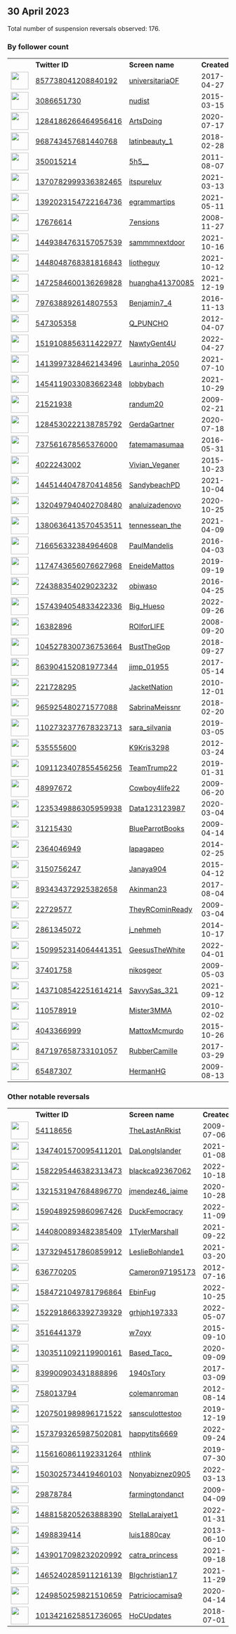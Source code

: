 
## 30 April 2023
Total number of suspension reversals observed: 176.

### By follower count
<table><tr><th></th><th align="left">Twitter ID</th><th align="left">Screen name</th>
<th align="left">Created</th><th align="left">Status</th><th align="left">Suspended</th><th align="left">Followers</th>
<tr><td><a href="https://pbs.twimg.com/profile_images/1649462900594016266/i0h9yYQT_normal.jpg"><img src="https://pbs.twimg.com/profile_images/1649462900594016266/i0h9yYQT_normal.jpg" width="40px" height="40px" align="center"/></a></td><td><a href="https://twitter.com/intent/user?user_id=857738041208840192">857738041208840192</a></td><td><a href="https://twitter.com/universitariaOF">universitariaOF</a></td><td>2017-04-27</td><td align="center"></td><td></td><td>947786</td></tr>
<tr><td><a href="https://pbs.twimg.com/profile_images/1655640089500737540/17twUg1l_normal.jpg"><img src="https://pbs.twimg.com/profile_images/1655640089500737540/17twUg1l_normal.jpg" width="40px" height="40px" align="center"/></a></td><td><a href="https://twitter.com/intent/user?user_id=3086651730">3086651730</a></td><td><a href="https://twitter.com/nudist">nudist</a></td><td>2015-03-15</td><td align="center"></td><td></td><td>571669</td></tr>
<tr><td><a href="https://pbs.twimg.com/profile_images/1284432309534392320/FMBh1Y78_normal.jpg"><img src="https://pbs.twimg.com/profile_images/1284432309534392320/FMBh1Y78_normal.jpg" width="40px" height="40px" align="center"/></a></td><td><a href="https://twitter.com/intent/user?user_id=1284186266464956416">1284186266464956416</a></td><td><a href="https://twitter.com/ArtsDoing">ArtsDoing</a></td><td>2020-07-17</td><td align="center"></td><td></td><td>241146</td></tr>
<tr><td><a href="https://pbs.twimg.com/profile_images/1650531111808770052/amy_MGFR_normal.jpg"><img src="https://pbs.twimg.com/profile_images/1650531111808770052/amy_MGFR_normal.jpg" width="40px" height="40px" align="center"/></a></td><td><a href="https://twitter.com/intent/user?user_id=968743457681440768">968743457681440768</a></td><td><a href="https://twitter.com/latinbeauty_1">latinbeauty_1</a></td><td>2018-02-28</td><td align="center"></td><td>2022-11-02</td><td>223248</td></tr>
<tr><td><a href="https://pbs.twimg.com/profile_images/1667663155676295169/t7udqMVh_normal.jpg"><img src="https://pbs.twimg.com/profile_images/1667663155676295169/t7udqMVh_normal.jpg" width="40px" height="40px" align="center"/></a></td><td><a href="https://twitter.com/intent/user?user_id=350015214">350015214</a></td><td><a href="https://twitter.com/5h5__">5h5__</a></td><td>2011-08-07</td><td align="center"></td><td>2023-04-16</td><td>195611</td></tr>
<tr><td><a href="https://pbs.twimg.com/profile_images/1430925838418161667/2ZZV7HtN_normal.jpg"><img src="https://pbs.twimg.com/profile_images/1430925838418161667/2ZZV7HtN_normal.jpg" width="40px" height="40px" align="center"/></a></td><td><a href="https://twitter.com/intent/user?user_id=1370782999336382465">1370782999336382465</a></td><td><a href="https://twitter.com/itspureluv">itspureluv</a></td><td>2021-03-13</td><td align="center"></td><td>2022-11-08</td><td>195092</td></tr>
<tr><td><a href="https://pbs.twimg.com/profile_images/1651068307389423617/CJ7iXMTn_normal.jpg"><img src="https://pbs.twimg.com/profile_images/1651068307389423617/CJ7iXMTn_normal.jpg" width="40px" height="40px" align="center"/></a></td><td><a href="https://twitter.com/intent/user?user_id=1392023154722164736">1392023154722164736</a></td><td><a href="https://twitter.com/egrammartips">egrammartips</a></td><td>2021-05-11</td><td align="center"></td><td></td><td>117900</td></tr>
<tr><td><a href="https://pbs.twimg.com/profile_images/1640087080452648960/jdj3MsSX_normal.jpg"><img src="https://pbs.twimg.com/profile_images/1640087080452648960/jdj3MsSX_normal.jpg" width="40px" height="40px" align="center"/></a></td><td><a href="https://twitter.com/intent/user?user_id=17676614">17676614</a></td><td><a href="https://twitter.com/7ensions">7ensions</a></td><td>2008-11-27</td><td align="center"></td><td></td><td>116196</td></tr>
<tr><td><a href="https://pbs.twimg.com/profile_images/1615822128279953408/S79hRmkq_normal.jpg"><img src="https://pbs.twimg.com/profile_images/1615822128279953408/S79hRmkq_normal.jpg" width="40px" height="40px" align="center"/></a></td><td><a href="https://twitter.com/intent/user?user_id=1449384763157057539">1449384763157057539</a></td><td><a href="https://twitter.com/sammmnextdoor">sammmnextdoor</a></td><td>2021-10-16</td><td align="center"></td><td>2022-12-01</td><td>56762</td></tr>
<tr><td><a href="https://pbs.twimg.com/profile_images/1484259991393554432/Q5a5ujjI_normal.jpg"><img src="https://pbs.twimg.com/profile_images/1484259991393554432/Q5a5ujjI_normal.jpg" width="40px" height="40px" align="center"/></a></td><td><a href="https://twitter.com/intent/user?user_id=1448048768381816843">1448048768381816843</a></td><td><a href="https://twitter.com/liotheguy">liotheguy</a></td><td>2021-10-12</td><td align="center"></td><td></td><td>34426</td></tr>
<tr><td><a href="https://pbs.twimg.com/profile_images/1483098069772435463/BHmw4brD_normal.jpg"><img src="https://pbs.twimg.com/profile_images/1483098069772435463/BHmw4brD_normal.jpg" width="40px" height="40px" align="center"/></a></td><td><a href="https://twitter.com/intent/user?user_id=1472584600136269828">1472584600136269828</a></td><td><a href="https://twitter.com/huangha41370085">huangha41370085</a></td><td>2021-12-19</td><td align="center"></td><td>2023-01-18</td><td>24812</td></tr>
<tr><td><a href="https://pbs.twimg.com/profile_images/1655615048679825408/aTwCyaXQ_normal.jpg"><img src="https://pbs.twimg.com/profile_images/1655615048679825408/aTwCyaXQ_normal.jpg" width="40px" height="40px" align="center"/></a></td><td><a href="https://twitter.com/intent/user?user_id=797638892614807553">797638892614807553</a></td><td><a href="https://twitter.com/Benjamin7_4">Benjamin7_4</a></td><td>2016-11-13</td><td align="center">🚫</td><td>2023-04-11</td><td>20033</td></tr>
<tr><td><a href="https://pbs.twimg.com/profile_images/1625200057942433794/tUbwVsKl_normal.jpg"><img src="https://pbs.twimg.com/profile_images/1625200057942433794/tUbwVsKl_normal.jpg" width="40px" height="40px" align="center"/></a></td><td><a href="https://twitter.com/intent/user?user_id=547305358">547305358</a></td><td><a href="https://twitter.com/Q_PUNCHO">Q_PUNCHO</a></td><td>2012-04-07</td><td align="center"></td><td></td><td>19323</td></tr>
<tr><td><a href="https://pbs.twimg.com/profile_images/1527823006663319552/XfkbwjCc_normal.jpg"><img src="https://pbs.twimg.com/profile_images/1527823006663319552/XfkbwjCc_normal.jpg" width="40px" height="40px" align="center"/></a></td><td><a href="https://twitter.com/intent/user?user_id=1519108856311422977">1519108856311422977</a></td><td><a href="https://twitter.com/NawtyGent4U">NawtyGent4U</a></td><td>2022-04-27</td><td align="center"></td><td>2022-11-04</td><td>18871</td></tr>
<tr><td><a href="https://pbs.twimg.com/profile_images/1414009146739990535/i90dPmQY_normal.jpg"><img src="https://pbs.twimg.com/profile_images/1414009146739990535/i90dPmQY_normal.jpg" width="40px" height="40px" align="center"/></a></td><td><a href="https://twitter.com/intent/user?user_id=1413997328462143496">1413997328462143496</a></td><td><a href="https://twitter.com/Laurinha_2050">Laurinha_2050</a></td><td>2021-07-10</td><td align="center"></td><td>2022-06-09</td><td>12714</td></tr>
<tr><td><a href="https://pbs.twimg.com/profile_images/1674126329736843279/bhGnUXEY_normal.jpg"><img src="https://pbs.twimg.com/profile_images/1674126329736843279/bhGnUXEY_normal.jpg" width="40px" height="40px" align="center"/></a></td><td><a href="https://twitter.com/intent/user?user_id=1454119033083662348">1454119033083662348</a></td><td><a href="https://twitter.com/lobbybach">lobbybach</a></td><td>2021-10-29</td><td align="center"></td><td>2023-04-17</td><td>12109</td></tr>
<tr><td><a href="https://pbs.twimg.com/profile_images/891800057367932928/GhATk7ab_normal.jpg"><img src="https://pbs.twimg.com/profile_images/891800057367932928/GhATk7ab_normal.jpg" width="40px" height="40px" align="center"/></a></td><td><a href="https://twitter.com/intent/user?user_id=21521938">21521938</a></td><td><a href="https://twitter.com/randum20">randum20</a></td><td>2009-02-21</td><td align="center"></td><td></td><td>9963</td></tr>
<tr><td><a href="https://pbs.twimg.com/profile_images/1530679916563341313/PSlSBijq_normal.jpg"><img src="https://pbs.twimg.com/profile_images/1530679916563341313/PSlSBijq_normal.jpg" width="40px" height="40px" align="center"/></a></td><td><a href="https://twitter.com/intent/user?user_id=1284530222138785792">1284530222138785792</a></td><td><a href="https://twitter.com/GerdaGartner">GerdaGartner</a></td><td>2020-07-18</td><td align="center"></td><td>2022-09-17</td><td>8571</td></tr>
<tr><td><a href="https://pbs.twimg.com/profile_images/1667293407167893504/l5fTKvoH_normal.jpg"><img src="https://pbs.twimg.com/profile_images/1667293407167893504/l5fTKvoH_normal.jpg" width="40px" height="40px" align="center"/></a></td><td><a href="https://twitter.com/intent/user?user_id=737561678565376000">737561678565376000</a></td><td><a href="https://twitter.com/fatemamasumaa">fatemamasumaa</a></td><td>2016-05-31</td><td align="center"></td><td>2023-03-18</td><td>6788</td></tr>
<tr><td><a href="https://pbs.twimg.com/profile_images/1094314388469792769/Jv9RLCTo_normal.jpg"><img src="https://pbs.twimg.com/profile_images/1094314388469792769/Jv9RLCTo_normal.jpg" width="40px" height="40px" align="center"/></a></td><td><a href="https://twitter.com/intent/user?user_id=4022243002">4022243002</a></td><td><a href="https://twitter.com/Vivian_Veganer">Vivian_Veganer</a></td><td>2015-10-23</td><td align="center"></td><td></td><td>6194</td></tr>
<tr><td><a href="https://pbs.twimg.com/profile_images/1665306594790309888/BLB_Gugj_normal.jpg"><img src="https://pbs.twimg.com/profile_images/1665306594790309888/BLB_Gugj_normal.jpg" width="40px" height="40px" align="center"/></a></td><td><a href="https://twitter.com/intent/user?user_id=1445144047870414856">1445144047870414856</a></td><td><a href="https://twitter.com/SandybeachPD">SandybeachPD</a></td><td>2021-10-04</td><td align="center"></td><td>2022-08-09</td><td>5411</td></tr>
<tr><td><a href="https://pbs.twimg.com/profile_images/1559734406058688512/0mn0w6Mw_normal.png"><img src="https://pbs.twimg.com/profile_images/1559734406058688512/0mn0w6Mw_normal.png" width="40px" height="40px" align="center"/></a></td><td><a href="https://twitter.com/intent/user?user_id=1320497940402708480">1320497940402708480</a></td><td><a href="https://twitter.com/analuizadenovo">analuizadenovo</a></td><td>2020-10-25</td><td align="center"></td><td>2022-10-15</td><td>5265</td></tr>
<tr><td><a href="https://pbs.twimg.com/profile_images/1428446257819836416/_8J53OGl_normal.jpg"><img src="https://pbs.twimg.com/profile_images/1428446257819836416/_8J53OGl_normal.jpg" width="40px" height="40px" align="center"/></a></td><td><a href="https://twitter.com/intent/user?user_id=1380636413570453511">1380636413570453511</a></td><td><a href="https://twitter.com/tennessean_the">tennessean_the</a></td><td>2021-04-09</td><td align="center">👋</td><td></td><td>5098</td></tr>
<tr><td><a href="https://pbs.twimg.com/profile_images/1038865535063093250/CkVTUFTs_normal.jpg"><img src="https://pbs.twimg.com/profile_images/1038865535063093250/CkVTUFTs_normal.jpg" width="40px" height="40px" align="center"/></a></td><td><a href="https://twitter.com/intent/user?user_id=716656332384964608">716656332384964608</a></td><td><a href="https://twitter.com/PaulMandelis">PaulMandelis</a></td><td>2016-04-03</td><td align="center"></td><td></td><td>4726</td></tr>
<tr><td><a href="https://pbs.twimg.com/profile_images/1576715977160531974/XPLYhgGn_normal.jpg"><img src="https://pbs.twimg.com/profile_images/1576715977160531974/XPLYhgGn_normal.jpg" width="40px" height="40px" align="center"/></a></td><td><a href="https://twitter.com/intent/user?user_id=1174743656076627968">1174743656076627968</a></td><td><a href="https://twitter.com/EneideMattos">EneideMattos</a></td><td>2019-09-19</td><td align="center"></td><td>2022-10-26</td><td>4648</td></tr>
<tr><td><a href="https://pbs.twimg.com/profile_images/1650607933539905536/ulpXmN3n_normal.jpg"><img src="https://pbs.twimg.com/profile_images/1650607933539905536/ulpXmN3n_normal.jpg" width="40px" height="40px" align="center"/></a></td><td><a href="https://twitter.com/intent/user?user_id=724388354029023232">724388354029023232</a></td><td><a href="https://twitter.com/obiwaso">obiwaso</a></td><td>2016-04-25</td><td align="center"></td><td></td><td>4412</td></tr>
<tr><td><a href="https://pbs.twimg.com/profile_images/1664210444188528645/yqMZ9MBW_normal.jpg"><img src="https://pbs.twimg.com/profile_images/1664210444188528645/yqMZ9MBW_normal.jpg" width="40px" height="40px" align="center"/></a></td><td><a href="https://twitter.com/intent/user?user_id=1574394054833422336">1574394054833422336</a></td><td><a href="https://twitter.com/Big_Hueso">Big_Hueso</a></td><td>2022-09-26</td><td align="center"></td><td>2023-04-26</td><td>3332</td></tr>
<tr><td><a href="https://pbs.twimg.com/profile_images/1593258835984064515/Ma8wFgYi_normal.jpg"><img src="https://pbs.twimg.com/profile_images/1593258835984064515/Ma8wFgYi_normal.jpg" width="40px" height="40px" align="center"/></a></td><td><a href="https://twitter.com/intent/user?user_id=16382896">16382896</a></td><td><a href="https://twitter.com/ROIforLIFE">ROIforLIFE</a></td><td>2008-09-20</td><td align="center"></td><td>2023-03-20</td><td>3174</td></tr>
<tr><td><a href="https://pbs.twimg.com/profile_images/1115647447030804480/3yPKDKIp_normal.jpg"><img src="https://pbs.twimg.com/profile_images/1115647447030804480/3yPKDKIp_normal.jpg" width="40px" height="40px" align="center"/></a></td><td><a href="https://twitter.com/intent/user?user_id=1045278300736753664">1045278300736753664</a></td><td><a href="https://twitter.com/BustTheGop">BustTheGop</a></td><td>2018-09-27</td><td align="center"></td><td></td><td>3170</td></tr>
<tr><td><a href="https://pbs.twimg.com/profile_images/1541355934945091585/Fbn4elKL_normal.jpg"><img src="https://pbs.twimg.com/profile_images/1541355934945091585/Fbn4elKL_normal.jpg" width="40px" height="40px" align="center"/></a></td><td><a href="https://twitter.com/intent/user?user_id=863904152081977344">863904152081977344</a></td><td><a href="https://twitter.com/jimp_01955">jimp_01955</a></td><td>2017-05-14</td><td align="center"></td><td>2022-07-24</td><td>3097</td></tr>
<tr><td><a href="https://pbs.twimg.com/profile_images/1674930254169735168/bRZc3FNl_normal.jpg"><img src="https://pbs.twimg.com/profile_images/1674930254169735168/bRZc3FNl_normal.jpg" width="40px" height="40px" align="center"/></a></td><td><a href="https://twitter.com/intent/user?user_id=221728295">221728295</a></td><td><a href="https://twitter.com/JacketNation">JacketNation</a></td><td>2010-12-01</td><td align="center"></td><td></td><td>2922</td></tr>
<tr><td><a href="https://pbs.twimg.com/profile_images/1484245523229990917/BwXPaCcZ_normal.jpg"><img src="https://pbs.twimg.com/profile_images/1484245523229990917/BwXPaCcZ_normal.jpg" width="40px" height="40px" align="center"/></a></td><td><a href="https://twitter.com/intent/user?user_id=965925480271577088">965925480271577088</a></td><td><a href="https://twitter.com/SabrinaMeissnr">SabrinaMeissnr</a></td><td>2018-02-20</td><td align="center"></td><td>2023-02-17</td><td>2509</td></tr>
<tr><td><a href="https://pbs.twimg.com/profile_images/1577772605565812736/3ThmwOzD_normal.jpg"><img src="https://pbs.twimg.com/profile_images/1577772605565812736/3ThmwOzD_normal.jpg" width="40px" height="40px" align="center"/></a></td><td><a href="https://twitter.com/intent/user?user_id=1102732377678323713">1102732377678323713</a></td><td><a href="https://twitter.com/sara_silvania">sara_silvania</a></td><td>2019-03-05</td><td align="center"></td><td>2022-10-21</td><td>2496</td></tr>
<tr><td><a href="https://pbs.twimg.com/profile_images/1947135681/Keno_s_eyes_normal.jpg"><img src="https://pbs.twimg.com/profile_images/1947135681/Keno_s_eyes_normal.jpg" width="40px" height="40px" align="center"/></a></td><td><a href="https://twitter.com/intent/user?user_id=535555600">535555600</a></td><td><a href="https://twitter.com/K9Kris3298">K9Kris3298</a></td><td>2012-03-24</td><td align="center"></td><td></td><td>2229</td></tr>
<tr><td><a href="https://pbs.twimg.com/profile_images/1654511160450744322/YyWrv7-I_normal.jpg"><img src="https://pbs.twimg.com/profile_images/1654511160450744322/YyWrv7-I_normal.jpg" width="40px" height="40px" align="center"/></a></td><td><a href="https://twitter.com/intent/user?user_id=1091123407855456256">1091123407855456256</a></td><td><a href="https://twitter.com/TeamTrump22">TeamTrump22</a></td><td>2019-01-31</td><td align="center"></td><td></td><td>2119</td></tr>
<tr><td><a href="https://pbs.twimg.com/profile_images/1650975768225398784/ceFsk7ya_normal.jpg"><img src="https://pbs.twimg.com/profile_images/1650975768225398784/ceFsk7ya_normal.jpg" width="40px" height="40px" align="center"/></a></td><td><a href="https://twitter.com/intent/user?user_id=48997672">48997672</a></td><td><a href="https://twitter.com/Cowboy4life22">Cowboy4life22</a></td><td>2009-06-20</td><td align="center"></td><td></td><td>2072</td></tr>
<tr><td><a href="https://pbs.twimg.com/profile_images/1653238370766659584/ez6Ycbki_normal.jpg"><img src="https://pbs.twimg.com/profile_images/1653238370766659584/ez6Ycbki_normal.jpg" width="40px" height="40px" align="center"/></a></td><td><a href="https://twitter.com/intent/user?user_id=1235349886305959938">1235349886305959938</a></td><td><a href="https://twitter.com/Data123123987">Data123123987</a></td><td>2020-03-04</td><td align="center">🔒</td><td></td><td>1962</td></tr>
<tr><td><a href="https://pbs.twimg.com/profile_images/1650659265366093826/9BppkyVX_normal.jpg"><img src="https://pbs.twimg.com/profile_images/1650659265366093826/9BppkyVX_normal.jpg" width="40px" height="40px" align="center"/></a></td><td><a href="https://twitter.com/intent/user?user_id=31215430">31215430</a></td><td><a href="https://twitter.com/BlueParrotBooks">BlueParrotBooks</a></td><td>2009-04-14</td><td align="center"></td><td>2022-07-30</td><td>1934</td></tr>
<tr><td><a href="https://pbs.twimg.com/profile_images/1127574016712216578/96KlhoUp_normal.jpg"><img src="https://pbs.twimg.com/profile_images/1127574016712216578/96KlhoUp_normal.jpg" width="40px" height="40px" align="center"/></a></td><td><a href="https://twitter.com/intent/user?user_id=2364046949">2364046949</a></td><td><a href="https://twitter.com/lapagapeo">lapagapeo</a></td><td>2014-02-25</td><td align="center"></td><td></td><td>1902</td></tr>
<tr><td><a href="https://pbs.twimg.com/profile_images/1058162382294450178/rJWI7YRv_normal.jpg"><img src="https://pbs.twimg.com/profile_images/1058162382294450178/rJWI7YRv_normal.jpg" width="40px" height="40px" align="center"/></a></td><td><a href="https://twitter.com/intent/user?user_id=3150756247">3150756247</a></td><td><a href="https://twitter.com/Janaya904">Janaya904</a></td><td>2015-04-12</td><td align="center"></td><td></td><td>1870</td></tr>
<tr><td><a href="https://pbs.twimg.com/profile_images/1605506391275438080/3Ar2Spz-_normal.jpg"><img src="https://pbs.twimg.com/profile_images/1605506391275438080/3Ar2Spz-_normal.jpg" width="40px" height="40px" align="center"/></a></td><td><a href="https://twitter.com/intent/user?user_id=893434372925382658">893434372925382658</a></td><td><a href="https://twitter.com/Akinman23">Akinman23</a></td><td>2017-08-04</td><td align="center"></td><td>2023-03-28</td><td>1786</td></tr>
<tr><td><a href="https://pbs.twimg.com/profile_images/1279964572514947072/mmweCXvR_normal.jpg"><img src="https://pbs.twimg.com/profile_images/1279964572514947072/mmweCXvR_normal.jpg" width="40px" height="40px" align="center"/></a></td><td><a href="https://twitter.com/intent/user?user_id=22729577">22729577</a></td><td><a href="https://twitter.com/TheyRCominReady">TheyRCominReady</a></td><td>2009-03-04</td><td align="center"></td><td></td><td>1723</td></tr>
<tr><td><a href="https://pbs.twimg.com/profile_images/1222408709168672768/VKh2hwk2_normal.jpg"><img src="https://pbs.twimg.com/profile_images/1222408709168672768/VKh2hwk2_normal.jpg" width="40px" height="40px" align="center"/></a></td><td><a href="https://twitter.com/intent/user?user_id=2861345072">2861345072</a></td><td><a href="https://twitter.com/j_nehmeh">j_nehmeh</a></td><td>2014-10-17</td><td align="center"></td><td>2022-10-25</td><td>1541</td></tr>
<tr><td><a href="https://pbs.twimg.com/profile_images/1552265774282297344/TrIkgx0j_normal.jpg"><img src="https://pbs.twimg.com/profile_images/1552265774282297344/TrIkgx0j_normal.jpg" width="40px" height="40px" align="center"/></a></td><td><a href="https://twitter.com/intent/user?user_id=1509952314064441351">1509952314064441351</a></td><td><a href="https://twitter.com/GeesusTheWhite">GeesusTheWhite</a></td><td>2022-04-01</td><td align="center"></td><td>2022-09-19</td><td>1530</td></tr>
<tr><td><a href="https://pbs.twimg.com/profile_images/691346675546349568/zN9pJNvq_normal.jpg"><img src="https://pbs.twimg.com/profile_images/691346675546349568/zN9pJNvq_normal.jpg" width="40px" height="40px" align="center"/></a></td><td><a href="https://twitter.com/intent/user?user_id=37401758">37401758</a></td><td><a href="https://twitter.com/nikosgeor">nikosgeor</a></td><td>2009-05-03</td><td align="center"></td><td>2023-01-13</td><td>1511</td></tr>
<tr><td><a href="https://pbs.twimg.com/profile_images/1461273377696591874/NoDJIgWs_normal.jpg"><img src="https://pbs.twimg.com/profile_images/1461273377696591874/NoDJIgWs_normal.jpg" width="40px" height="40px" align="center"/></a></td><td><a href="https://twitter.com/intent/user?user_id=1437108542251614214">1437108542251614214</a></td><td><a href="https://twitter.com/SavvySas_321">SavvySas_321</a></td><td>2021-09-12</td><td align="center"></td><td>2022-10-29</td><td>1464</td></tr>
<tr><td><a href="https://pbs.twimg.com/profile_images/1178890169975361537/JpDtjJ9H_normal.jpg"><img src="https://pbs.twimg.com/profile_images/1178890169975361537/JpDtjJ9H_normal.jpg" width="40px" height="40px" align="center"/></a></td><td><a href="https://twitter.com/intent/user?user_id=110578919">110578919</a></td><td><a href="https://twitter.com/Mister3MMA">Mister3MMA</a></td><td>2010-02-02</td><td align="center"></td><td></td><td>1297</td></tr>
<tr><td><a href="https://pbs.twimg.com/profile_images/1612185953514274816/J_XNuxYJ_normal.jpg"><img src="https://pbs.twimg.com/profile_images/1612185953514274816/J_XNuxYJ_normal.jpg" width="40px" height="40px" align="center"/></a></td><td><a href="https://twitter.com/intent/user?user_id=4043366999">4043366999</a></td><td><a href="https://twitter.com/MattoxMcmurdo">MattoxMcmurdo</a></td><td>2015-10-26</td><td align="center"></td><td>2023-04-27</td><td>1294</td></tr>
<tr><td><a href="https://pbs.twimg.com/profile_images/1643593860029857793/sIYqqKnM_normal.jpg"><img src="https://pbs.twimg.com/profile_images/1643593860029857793/sIYqqKnM_normal.jpg" width="40px" height="40px" align="center"/></a></td><td><a href="https://twitter.com/intent/user?user_id=847197658733101057">847197658733101057</a></td><td><a href="https://twitter.com/RubberCamille">RubberCamille</a></td><td>2017-03-29</td><td align="center"></td><td>2022-10-02</td><td>1292</td></tr>
<tr><td><a href="https://pbs.twimg.com/profile_images/1471396371043397635/FKvzhIv8_normal.jpg"><img src="https://pbs.twimg.com/profile_images/1471396371043397635/FKvzhIv8_normal.jpg" width="40px" height="40px" align="center"/></a></td><td><a href="https://twitter.com/intent/user?user_id=65487307">65487307</a></td><td><a href="https://twitter.com/HermanHG">HermanHG</a></td><td>2009-08-13</td><td align="center"></td><td>2022-07-17</td><td>1217</td></tr>
</table>

### Other notable reversals
<table><tr><th></th><th align="left">Twitter ID</th><th align="left">Screen name</th>
<th align="left">Created</th><th align="left">Status</th><th align="left">Suspended</th><th align="left">Followers</th>
<tr><td><a href="https://pbs.twimg.com/profile_images/1673483299615043584/s5yNNnrm_normal.jpg"><img src="https://pbs.twimg.com/profile_images/1673483299615043584/s5yNNnrm_normal.jpg" width="40px" height="40px" align="center"/></a></td><td><a href="https://twitter.com/intent/user?user_id=54118656">54118656</a></td><td><a href="https://twitter.com/TheLastAnRkist">TheLastAnRkist</a></td><td>2009-07-06</td><td align="center"></td><td>2022-12-29</td><td>1113</td></tr>
<tr><td><a href="https://pbs.twimg.com/profile_images/1531964147126116352/DdQMR6j8_normal.jpg"><img src="https://pbs.twimg.com/profile_images/1531964147126116352/DdQMR6j8_normal.jpg" width="40px" height="40px" align="center"/></a></td><td><a href="https://twitter.com/intent/user?user_id=1347401570095411201">1347401570095411201</a></td><td><a href="https://twitter.com/DaLongIslander">DaLongIslander</a></td><td>2021-01-08</td><td align="center"></td><td>2022-11-30</td><td>25</td></tr>
<tr><td><a href="https://pbs.twimg.com/profile_images/1589639035932254211/OvAd2CfO_normal.jpg"><img src="https://pbs.twimg.com/profile_images/1589639035932254211/OvAd2CfO_normal.jpg" width="40px" height="40px" align="center"/></a></td><td><a href="https://twitter.com/intent/user?user_id=1582295446382313473">1582295446382313473</a></td><td><a href="https://twitter.com/blackca92367062">blackca92367062</a></td><td>2022-10-18</td><td align="center"></td><td>2023-01-22</td><td>122</td></tr>
<tr><td><a href="https://pbs.twimg.com/profile_images/1321536887505473536/RQ8F2Pj5_normal.jpg"><img src="https://pbs.twimg.com/profile_images/1321536887505473536/RQ8F2Pj5_normal.jpg" width="40px" height="40px" align="center"/></a></td><td><a href="https://twitter.com/intent/user?user_id=1321531947684896770">1321531947684896770</a></td><td><a href="https://twitter.com/jmendez46_jaime">jmendez46_jaime</a></td><td>2020-10-28</td><td align="center"></td><td>2022-11-15</td><td>217</td></tr>
<tr><td><a href="https://pbs.twimg.com/profile_images/1671243013576687619/ZNBONAS9_normal.jpg"><img src="https://pbs.twimg.com/profile_images/1671243013576687619/ZNBONAS9_normal.jpg" width="40px" height="40px" align="center"/></a></td><td><a href="https://twitter.com/intent/user?user_id=1590489259860967426">1590489259860967426</a></td><td><a href="https://twitter.com/DuckFemocracy">DuckFemocracy</a></td><td>2022-11-09</td><td align="center"></td><td>2022-12-29</td><td>37</td></tr>
<tr><td><a href="https://abs.twimg.com/sticky/default_profile_images/default_profile_normal.png"><img src="https://abs.twimg.com/sticky/default_profile_images/default_profile_normal.png" width="40px" height="40px" align="center"/></a></td><td><a href="https://twitter.com/intent/user?user_id=1440800893482385409">1440800893482385409</a></td><td><a href="https://twitter.com/1TylerMarshall">1TylerMarshall</a></td><td>2021-09-22</td><td align="center"></td><td>2022-11-30</td><td>20</td></tr>
<tr><td><a href="https://pbs.twimg.com/profile_images/1670531246718320640/mR7-4rgu_normal.jpg"><img src="https://pbs.twimg.com/profile_images/1670531246718320640/mR7-4rgu_normal.jpg" width="40px" height="40px" align="center"/></a></td><td><a href="https://twitter.com/intent/user?user_id=1373294517860859912">1373294517860859912</a></td><td><a href="https://twitter.com/LeslieBohlande1">LeslieBohlande1</a></td><td>2021-03-20</td><td align="center">🚫</td><td>2022-12-11</td><td>111</td></tr>
<tr><td><a href="https://pbs.twimg.com/profile_images/1595454166276661248/q9qkdyN-_normal.jpg"><img src="https://pbs.twimg.com/profile_images/1595454166276661248/q9qkdyN-_normal.jpg" width="40px" height="40px" align="center"/></a></td><td><a href="https://twitter.com/intent/user?user_id=636770205">636770205</a></td><td><a href="https://twitter.com/Cameron97195173">Cameron97195173</a></td><td>2012-07-16</td><td align="center"></td><td>2023-01-04</td><td>73</td></tr>
<tr><td><a href="https://pbs.twimg.com/profile_images/1584721192321134592/rCpY8khd_normal.jpg"><img src="https://pbs.twimg.com/profile_images/1584721192321134592/rCpY8khd_normal.jpg" width="40px" height="40px" align="center"/></a></td><td><a href="https://twitter.com/intent/user?user_id=1584721049781796864">1584721049781796864</a></td><td><a href="https://twitter.com/EbinFug">EbinFug</a></td><td>2022-10-25</td><td align="center"></td><td>2022-12-13</td><td>12</td></tr>
<tr><td><a href="https://pbs.twimg.com/profile_images/1522919197080236032/e1hST11w_normal.jpg"><img src="https://pbs.twimg.com/profile_images/1522919197080236032/e1hST11w_normal.jpg" width="40px" height="40px" align="center"/></a></td><td><a href="https://twitter.com/intent/user?user_id=1522918663392739329">1522918663392739329</a></td><td><a href="https://twitter.com/grhjph197333">grhjph197333</a></td><td>2022-05-07</td><td align="center"></td><td>2022-12-08</td><td>129</td></tr>
<tr><td><a href="https://pbs.twimg.com/profile_images/1583183323614089241/UIkRvjiL_normal.jpg"><img src="https://pbs.twimg.com/profile_images/1583183323614089241/UIkRvjiL_normal.jpg" width="40px" height="40px" align="center"/></a></td><td><a href="https://twitter.com/intent/user?user_id=3516441379">3516441379</a></td><td><a href="https://twitter.com/w7oyy">w7oyy</a></td><td>2015-09-10</td><td align="center"></td><td>2022-12-30</td><td>64</td></tr>
<tr><td><a href="https://pbs.twimg.com/profile_images/1382109640662614016/DmA-zx3e_normal.jpg"><img src="https://pbs.twimg.com/profile_images/1382109640662614016/DmA-zx3e_normal.jpg" width="40px" height="40px" align="center"/></a></td><td><a href="https://twitter.com/intent/user?user_id=1303511092119900161">1303511092119900161</a></td><td><a href="https://twitter.com/Based_Taco_">Based_Taco_</a></td><td>2020-09-09</td><td align="center"></td><td>2022-05-16</td><td>427</td></tr>
<tr><td><a href="https://pbs.twimg.com/profile_images/1668044793803571200/72LzXTD1_normal.jpg"><img src="https://pbs.twimg.com/profile_images/1668044793803571200/72LzXTD1_normal.jpg" width="40px" height="40px" align="center"/></a></td><td><a href="https://twitter.com/intent/user?user_id=839900903431888896">839900903431888896</a></td><td><a href="https://twitter.com/1940sTory">1940sTory</a></td><td>2017-03-09</td><td align="center"></td><td>2022-06-27</td><td>806</td></tr>
<tr><td><a href="https://pbs.twimg.com/profile_images/1443635717813506054/G-aG2MS-_normal.jpg"><img src="https://pbs.twimg.com/profile_images/1443635717813506054/G-aG2MS-_normal.jpg" width="40px" height="40px" align="center"/></a></td><td><a href="https://twitter.com/intent/user?user_id=758013794">758013794</a></td><td><a href="https://twitter.com/colemanroman">colemanroman</a></td><td>2012-08-14</td><td align="center"></td><td>2022-10-19</td><td>191</td></tr>
<tr><td><a href="https://pbs.twimg.com/profile_images/1207509911246118912/y9UjxZiq_normal.jpg"><img src="https://pbs.twimg.com/profile_images/1207509911246118912/y9UjxZiq_normal.jpg" width="40px" height="40px" align="center"/></a></td><td><a href="https://twitter.com/intent/user?user_id=1207501989896171522">1207501989896171522</a></td><td><a href="https://twitter.com/sansculottestoo">sansculottestoo</a></td><td>2019-12-19</td><td align="center"></td><td>2023-01-01</td><td>808</td></tr>
<tr><td><a href="https://pbs.twimg.com/profile_images/1649433999746519048/hOcB1KuO_normal.jpg"><img src="https://pbs.twimg.com/profile_images/1649433999746519048/hOcB1KuO_normal.jpg" width="40px" height="40px" align="center"/></a></td><td><a href="https://twitter.com/intent/user?user_id=1573793265987502081">1573793265987502081</a></td><td><a href="https://twitter.com/happytits6669">happytits6669</a></td><td>2022-09-24</td><td align="center"></td><td>2023-03-21</td><td>88</td></tr>
<tr><td><a href="https://pbs.twimg.com/profile_images/1207958483733073920/Of_f79Fm_normal.jpg"><img src="https://pbs.twimg.com/profile_images/1207958483733073920/Of_f79Fm_normal.jpg" width="40px" height="40px" align="center"/></a></td><td><a href="https://twitter.com/intent/user?user_id=1156160861192331264">1156160861192331264</a></td><td><a href="https://twitter.com/nthlink">nthlink</a></td><td>2019-07-30</td><td align="center">🔒</td><td>2023-01-24</td><td>5</td></tr>
<tr><td><a href="https://pbs.twimg.com/profile_images/1503120256981733378/E4QPdxuv_normal.jpg"><img src="https://pbs.twimg.com/profile_images/1503120256981733378/E4QPdxuv_normal.jpg" width="40px" height="40px" align="center"/></a></td><td><a href="https://twitter.com/intent/user?user_id=1503025734419460103">1503025734419460103</a></td><td><a href="https://twitter.com/Nonyabiznez0905">Nonyabiznez0905</a></td><td>2022-03-13</td><td align="center"></td><td>2022-05-06</td><td>20</td></tr>
<tr><td><a href="https://pbs.twimg.com/profile_images/1453161379607814146/y5UnjP1e_normal.jpg"><img src="https://pbs.twimg.com/profile_images/1453161379607814146/y5UnjP1e_normal.jpg" width="40px" height="40px" align="center"/></a></td><td><a href="https://twitter.com/intent/user?user_id=29878784">29878784</a></td><td><a href="https://twitter.com/farmingtondanct">farmingtondanct</a></td><td>2009-04-09</td><td align="center"></td><td>2022-10-12</td><td>106</td></tr>
<tr><td><a href="https://pbs.twimg.com/profile_images/1655278580794810373/tVKByh-6_normal.jpg"><img src="https://pbs.twimg.com/profile_images/1655278580794810373/tVKByh-6_normal.jpg" width="40px" height="40px" align="center"/></a></td><td><a href="https://twitter.com/intent/user?user_id=1488158205263888390">1488158205263888390</a></td><td><a href="https://twitter.com/StellaLaraiyet1">StellaLaraiyet1</a></td><td>2022-01-31</td><td align="center"></td><td>2022-12-22</td><td>40</td></tr>
<tr><td><a href="https://pbs.twimg.com/profile_images/1460255675678924800/nYLWiAPx_normal.jpg"><img src="https://pbs.twimg.com/profile_images/1460255675678924800/nYLWiAPx_normal.jpg" width="40px" height="40px" align="center"/></a></td><td><a href="https://twitter.com/intent/user?user_id=1498839414">1498839414</a></td><td><a href="https://twitter.com/luis1880cay">luis1880cay</a></td><td>2013-06-10</td><td align="center"></td><td>2023-01-08</td><td>511</td></tr>
<tr><td><a href="https://pbs.twimg.com/profile_images/1546259373483126786/4Bcd7cfB_normal.jpg"><img src="https://pbs.twimg.com/profile_images/1546259373483126786/4Bcd7cfB_normal.jpg" width="40px" height="40px" align="center"/></a></td><td><a href="https://twitter.com/intent/user?user_id=1439017098232020992">1439017098232020992</a></td><td><a href="https://twitter.com/catra_princess">catra_princess</a></td><td>2021-09-18</td><td align="center"></td><td>2023-01-07</td><td>555</td></tr>
<tr><td><a href="https://pbs.twimg.com/profile_images/1532063372660850688/5NVG8wCF_normal.jpg"><img src="https://pbs.twimg.com/profile_images/1532063372660850688/5NVG8wCF_normal.jpg" width="40px" height="40px" align="center"/></a></td><td><a href="https://twitter.com/intent/user?user_id=1465240285911216139">1465240285911216139</a></td><td><a href="https://twitter.com/BIgchristian17">BIgchristian17</a></td><td>2021-11-29</td><td align="center"></td><td>2022-11-18</td><td>12</td></tr>
<tr><td><a href="https://pbs.twimg.com/profile_images/1652821715133640705/8Ewn5RRg_normal.jpg"><img src="https://pbs.twimg.com/profile_images/1652821715133640705/8Ewn5RRg_normal.jpg" width="40px" height="40px" align="center"/></a></td><td><a href="https://twitter.com/intent/user?user_id=1249850259821510659">1249850259821510659</a></td><td><a href="https://twitter.com/Patriciocamisa9">Patriciocamisa9</a></td><td>2020-04-14</td><td align="center">🔒👋</td><td>2022-12-18</td><td>184</td></tr>
<tr><td><a href="https://pbs.twimg.com/profile_images/1346868425474404352/3UCQTJW1_normal.jpg"><img src="https://pbs.twimg.com/profile_images/1346868425474404352/3UCQTJW1_normal.jpg" width="40px" height="40px" align="center"/></a></td><td><a href="https://twitter.com/intent/user?user_id=1013421625851736065">1013421625851736065</a></td><td><a href="https://twitter.com/HoCUpdates">HoCUpdates</a></td><td>2018-07-01</td><td align="center"></td><td>2022-12-26</td><td>535</td></tr>
</table>

